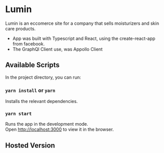 # Lumin
Lumin is an eccomerce site for a company that sells moisturizers and skin care products.

- App was built with Typescript and React, using the create-react-app from facebook.
- The GraphQl Client use, was Appollo Client



## Available Scripts

In the project directory, you can run:
### `yarn install` or `yarn` 
Installs the relevant dependencies.

### `yarn start`

Runs the app in the development mode.\
Open [http://localhost:3000](http://localhost:3000) to view it in the browser.



## Hosted Version
